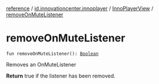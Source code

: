 [reference](../../index.md) / [id.innovationcenter.innoplayer](../index.md) / [InnoPlayerView](index.md) / [removeOnMuteListener](./remove-on-mute-listener.md)

# removeOnMuteListener

`fun removeOnMuteListener(): `[`Boolean`](https://kotlinlang.org/api/latest/jvm/stdlib/kotlin/-boolean/index.html)

Removes an OnMuteListener

**Return**
true if the listener has been removed.

